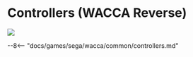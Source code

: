 # Controllers (WACCA Reverse)
<img class="header-logo" src="/img/sega/wacca/reverse/logo.png">

--8<-- "docs/games/sega/wacca/common/controllers.md"